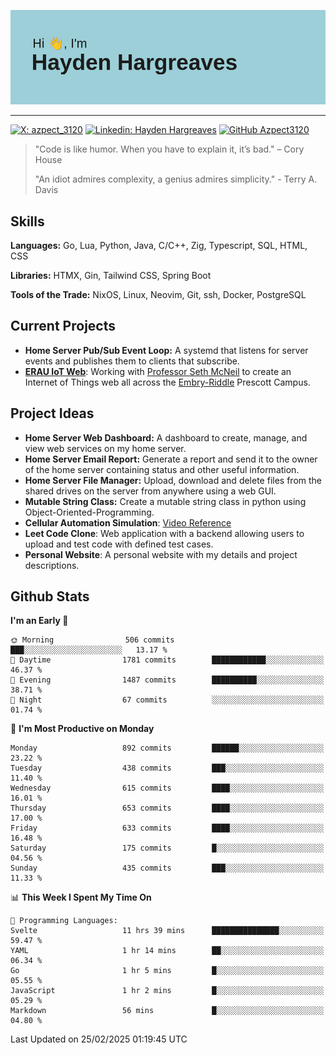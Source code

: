 ![Hayden Hargreaves](https://github.com/Azpect3120/Azpect3120/blob/master/download.png?raw=true)

<hr>

[![X: azpect_3120](https://img.shields.io/twitter/follow/azpect_3120?style=social)](https://x.com/azpect_3120)
[![Linkedin: Hayden Hargreaves](https://img.shields.io/badge/-Hayden%20Hargreaves-blue?style=flat-square&logo=Linkedin&logoColor=white&link=https://www.linkedin.com/in/hayden-hargreaves-37b2802a4/)](https://www.linkedin.com/in/hayden-hargreaves-37b2802a4/)
[![GitHub Azpect3120](https://img.shields.io/github/followers/azpect3120?label=follow&style=social)](https://github.com/azpect3120)

> "Code is like humor. When you have to explain it, it’s bad." – Cory House
> 
> "An idiot admires complexity, a genius admires simplicity." - Terry A. Davis


## Skills
**Languages:** Go, Lua, Python, Java, C/C++, Zig, Typescript, SQL, HTML, CSS 

**Libraries:** HTMX, Gin, Tailwind CSS, Spring Boot

**Tools of the Trade:** NixOS, Linux, Neovim, Git, ssh, Docker, PostgreSQL


## Current Projects 
- **Home Server Pub/Sub Event Loop:** A systemd that listens for server events and publishes them to clients that subscribe.
- **[ERAU IoT Web](https://github.com/Azpect3120/InternetOfThings)**: Working with [Professor Seth McNeil](https://github.com/semcneil) to create an Internet of Things web all across the [Embry-Riddle](https://erau.edu) Prescott Campus.


## Project Ideas
- **Home Server Web Dashboard:** A dashboard to create, manage, and view web services on my home server.
- **Home Server Email Report:** Generate a report and send it to the owner of the home server containing status and other useful information.
- **Home Server File Manager:** Upload, download and delete files from the shared drives on the server from anywhere using a web GUI.
- **Mutable String Class:** Create a mutable string class in python using Object-Oriented-Programming.
- **Cellular Automation Simulation**: [Video Reference](https://youtu.be/nr8biZfSZ3Y?si=kS962MMGRwKCgJ3Y&t=436)
- **Leet Code Clone**: Web application with a backend allowing users to upload and test code with defined test cases.
- **Personal Website**: A personal website with my details and project descriptions.


## Github Stats

<!--START_SECTION:waka-->
**I'm an Early 🐤** 

```text
🌞 Morning                506 commits         ███░░░░░░░░░░░░░░░░░░░░░░   13.17 % 
🌆 Daytime                1781 commits        ████████████░░░░░░░░░░░░░   46.37 % 
🌃 Evening                1487 commits        ██████████░░░░░░░░░░░░░░░   38.71 % 
🌙 Night                  67 commits          ░░░░░░░░░░░░░░░░░░░░░░░░░   01.74 % 
```
📅 **I'm Most Productive on Monday** 

```text
Monday                   892 commits         ██████░░░░░░░░░░░░░░░░░░░   23.22 % 
Tuesday                  438 commits         ███░░░░░░░░░░░░░░░░░░░░░░   11.40 % 
Wednesday                615 commits         ████░░░░░░░░░░░░░░░░░░░░░   16.01 % 
Thursday                 653 commits         ████░░░░░░░░░░░░░░░░░░░░░   17.00 % 
Friday                   633 commits         ████░░░░░░░░░░░░░░░░░░░░░   16.48 % 
Saturday                 175 commits         █░░░░░░░░░░░░░░░░░░░░░░░░   04.56 % 
Sunday                   435 commits         ███░░░░░░░░░░░░░░░░░░░░░░   11.33 % 
```


📊 **This Week I Spent My Time On** 

```text
💬 Programming Languages: 
Svelte                   11 hrs 39 mins      ███████████████░░░░░░░░░░   59.47 % 
YAML                     1 hr 14 mins        ██░░░░░░░░░░░░░░░░░░░░░░░   06.34 % 
Go                       1 hr 5 mins         █░░░░░░░░░░░░░░░░░░░░░░░░   05.55 % 
JavaScript               1 hr 2 mins         █░░░░░░░░░░░░░░░░░░░░░░░░   05.29 % 
Markdown                 56 mins             █░░░░░░░░░░░░░░░░░░░░░░░░   04.80 % 
```


 Last Updated on 25/02/2025 01:19:45 UTC
<!--END_SECTION:waka-->
